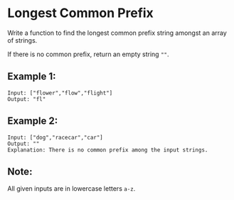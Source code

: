 # Longest Common Prefix

Write a function to find the longest common prefix string amongst an array of strings.

If there is no common prefix, return an empty string ```""```.

## Example 1:

```
Input: ["flower","flow","flight"]
Output: "fl"
```

## Example 2:

```
Input: ["dog","racecar","car"]
Output: ""
Explanation: There is no common prefix among the input strings.
```

## Note:

All given inputs are in lowercase letters ```a-z```.